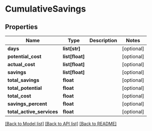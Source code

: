 # CumulativeSavings

## Properties
Name | Type | Description | Notes
------------ | ------------- | ------------- | -------------
**days** | **list[str]** |  | [optional] 
**potential_cost** | **list[float]** |  | [optional] 
**actual_cost** | **list[float]** |  | [optional] 
**savings** | **list[float]** |  | [optional] 
**total_savings** | **float** |  | [optional] 
**total_potential** | **float** |  | [optional] 
**total_cost** | **float** |  | [optional] 
**savings_percent** | **float** |  | [optional] 
**total_active_services** | **float** |  | [optional] 

[[Back to Model list]](../README.md#documentation-for-models) [[Back to API list]](../README.md#documentation-for-api-endpoints) [[Back to README]](../README.md)

